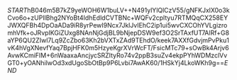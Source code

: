 $START$hB046m5B7kZ9yeWOH6W1buLV++N491ylYlQlCzV55/gNFKJxlX0o3kCvo6o+zUPIlBhg2NYoBt4IdhEdldCVTBNc+WQFv2cpltyu7RTMQqCX258EYJWXQFBh4DpOaADa9iR8yrPewI9Ncx7JklJvIEhC2ip1ui5wvCXCOhYVLgizromhVfk+oJRvpIKGiZUxg8NAnNjGdjBL9bNjepDSW9ef3O2SrTAxfUT7AlRf+G8aYP6QU2ZIwl7Lq9ZcZbo63Kh2bVXTxZAd9TEhdO/keek7AXXfGdvjmPvPku1vK4hVgXNevfYaq7BpjHFK0m5HzyeKgrXVrWcFT/FsicMTc79+sOwBk4Arjv6AvwKCmiFIM+6nWaaxaAncjycSRZItyRo74v2ppB3suZv4ekpPYhWDMzclVvGT0+yOANhilwOd3xdUgoSbOtBp9P6Lvbi7AwAK60/1HSkYj4LkoWKh9g==$END$